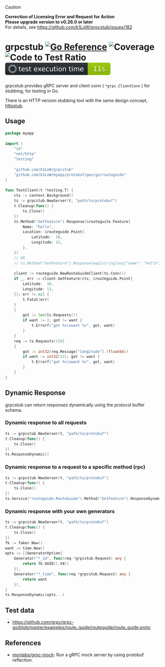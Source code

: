 > [!CAUTION]
> **Correction of Licensing Error and Request for Action**<br>
> **Please upgrade version to v0.26.0 or later**<br>
> For details, see https://github.com/k1LoW/grpcstub/issues/182

# grpcstub [![Go Reference](https://pkg.go.dev/badge/github.com/k1LoW/grpcstub.svg)](https://pkg.go.dev/github.com/k1LoW/grpcstub) ![Coverage](https://raw.githubusercontent.com/k1LoW/octocovs/main/badges/k1LoW/grpcstub/coverage.svg) ![Code to Test Ratio](https://raw.githubusercontent.com/k1LoW/octocovs/main/badges/k1LoW/grpcstub/ratio.svg) ![Test Execution Time](https://raw.githubusercontent.com/k1LoW/octocovs/main/badges/k1LoW/grpcstub/time.svg)

grpcstub provides gRPC server and client conn ( `*grpc.ClientConn` ) for stubbing, for testing in Go.

There is an HTTP version stubbing tool with the same design concept, [httpstub](https://github.com/k1LoW/httpstub).

## Usage

``` go
package myapp

import (
	"io"
	"net/http"
	"testing"

	"github.com/k1LoW/grpcstub"
	"github.com/k1LoW/myapp/protobuf/gen/go/routeguide"
)

func TestClient(t *testing.T) {
	ctx := context.Background()
	ts := grpcstub.NewServer(t, "path/to/protobuf")
	t.Cleanup(func() {
		ts.Close()
	})
	ts.Method("GetFeature").Response(&routeguite.Feature{
		Name: "hello",
		Location: &routeguide.Point{
			Latitude:  10,
			Longitude: 13,
		},
	})
	// OR
	// ts.Method("GetFeature").Response(map[string]any{"name": "hello", "location": map[string]any{"latitude": 10, "longitude": 13}})

	client := routeguide.NewRouteGuideClient(ts.Conn())
	if _, err := client.GetFeature(ctx, &routeguide.Point{
		Latitude:  10,
		Longitude: 13,
	}); err != nil {
		t.Fatal(err)
	}
	{
		got := len(ts.Requests())
		if want := 1; got != want {
			t.Errorf("got %v\nwant %v", got, want)
		}
	}
	req := ts.Requests()[0]
	{
		got := int32(req.Message["longitude"].(float64))
		if want := int32(13); got != want {
			t.Errorf("got %v\nwant %v", got, want)
		}
	}
}
```

## Dynamic Response

grpcstub can return responses dynamically using the protocol buffer schema.

### Dynamic response to all requests

``` go
ts := grpcstub.NewServer(t, "path/to/protobuf")
t.Cleanup(func() {
	ts.Close()
})
ts.ResponseDynamic()
```

### Dynamic response to a request to a specific method (rpc)

``` go
ts := grpcstub.NewServer(t, "path/to/protobuf")
t.Cleanup(func() {
	ts.Close()
})
ts.Service("routeguide.RouteGuide").Method("GetFeature").ResponseDynamic()
```

### Dynamic response with your own generators

``` go
ts := grpcstub.NewServer(t, "path/to/protobuf")
t.Cleanup(func() {
	ts.Close()
})
fk := faker.New()
want := time.Now()
opts := []GeneratorOption{
	Generator("*_id", func(req *grpcstub.Request) any {
		return fk.UUID().V4()
	}),
	Generator("*_time", func(req *grpcstub.Request) any {
		return want
	}),
}
ts.ResponseDynamic(opts...)
```

## Test data

- https://github.com/grpc/grpc-go/blob/master/examples/route_guide/routeguide/route_guide.proto

## References

- [monlabs/grpc-mock](https://github.com/monlabs/grpc-mock): Run a gRPC mock server by using protobuf reflection.

